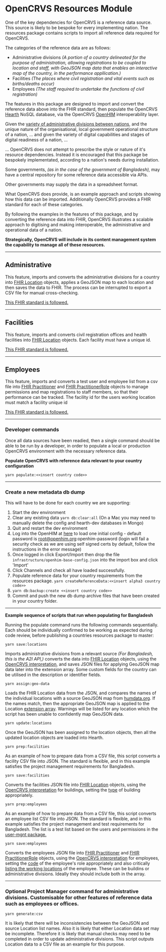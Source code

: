 # OpenCRVS Resources Module

One of the key dependencies for OpenCRVS is a reference data source. This source is likely to be bespoke for every implementing nation. The resources package contains scripts to import all reference data required for OpenCRVS.

The categories of the reference data are as follows:

- Administrative divisions _(A portion of a country delineated for the purpose of administration, allowing registrations to be coupled to location and staff, with GeoJSON map data that enables an interactive map of the country, in the performance appllication.)_
- Facilities _(The places where civil registration and vital events such as births/deaths occur)_
- Employees _(The staff required to undertake the functions of civil registration)_

The features in this package are designed to import and convert the reference data above into the FHIR standard, then populate the OpenCRVS [Hearth](https://github.com/jembi/hearth) NoSQL database, via the OpenCRVS [OpenHIM](http://openhim.org/) interoperability layer.

Given the [variety of administrative divisions between nations](https://en.wikipedia.org/wiki/List_of_administrative_divisions_by_country), and the unique nature of the organisational, local government operational structure of a nation, ... and given the variety of digital capabilities and stages of digital readiness of a nation, ...

... OpenCRVS does not attempt to prescribe the style or nature of it's resource dependencies. Instead it is encouraged that this package be bespokely implementated, according to a nation's needs during installation.

Some governments, _(as in the case of the government of Bangladesh),_ may have a central repository for some reference data accessible via APIs.

Other governments may supply the data in a spreadsheet format.

What OpenCRVS does provide, is an example approach and scripts showing how this data can be imported. Additionally OpenCRVS provides a FHIR standard for each of these categories.

By following the examples in the features of this package, and by converting the reference data into FHIR, OpenCRVS illustrates a scalable approach to digitising and making interoperable, the administrative and operational data of a nation.

**Strategically, OpenCRVS will include in its content management system the capability to manage all of these resources.**

---

## Administrative

This feature, imports and converts the administrative divisions for a country into [FHIR Location](https://www.hl7.org/fhir/location.html) objects, applies a GeoJSON map to each location and then saves the data to FHIR. The process can be interrupted to export a CSV file for manual cross-checking.

[This FHIR standard is followed.](https://github.com/jembi/opencrvs-fhir-templates/blob/master/admin-structure/admin-structure-resource.jsonc)

---

## Facilities

This feature, imports and converts civil registration offices and health facilities into [FHIR Location](https://www.hl7.org/fhir/location.html) objects. Each facility must have a unique id.

[This FHIR standard is followed.](https://github.com/jembi/opencrvs-fhir-templates/blob/master/offices/offices-resource.jsonc)

---

## Employees

This feature, imports and converts a test user and employee list from a csv file into [FHIR Practitioner](https://www.hl7.org/fhir/practitioner.html) and [FHIR PractitionerRole](https://www.hl7.org/fhir/practitionerrole.html) objects to manage permissions and map registrations to staff members, so that their performance can be tracked. The facility id for the users working location must match a facility unique id

[This FHIR standard is followed.](https://github.com/jembi/opencrvs-fhir-templates/blob/master/employee/employee-resource.jsonc)

---

### Developer commands

Once all data sources have been readied, then a single command should be able to be run by a developer, in order to populate a local or production OpenCRVS environment with the necessary reference data.

**Populate OpenCRVS with reference data relevant to your country configuration**

<!-- prettier-ignore -->
```yarn populate:<<insert country code>>```

---

### Create a new metadata db dump

This will have to be done for each country we are supporting:

1. Start the dev environment
2. Clear any existing data `yarn db:clear:all` (On a Mac you may need to manually delete the config and hearth-dev databases in Mongo)
3. Quit and restart the dev environment
4. Log into the OpenHIM at [here](http://localhost:8888) to load one initial config - default password is root@openhim.org:openhim-password (login will fail a security check as we are using self signed certs by default, follow the instructions in the error message)
5. Once logged in click Export/Import then drop the file `infrastructure/openhim-base-config.json` into the import box and click 'Import'
6. Click Channels and check all have loaded successfully.
7. Populate reference data for your country requirements from the resources package. `yarn createReferenceData:<<insert alpha3 country code>>`
8. `yarn db:backup:create <<insert country code>>`
9. Commit and push the new db dump archive files that have been created in your country folder.

---

**Example sequence of scripts that run when populating for Bangladesh**

Running the populate command runs the following commands sequentially. Each should be individually confirmed to be working as expected during code review, before publishing a countries resources package to master:

<!-- prettier-ignore -->
```yarn save:locations```

Imports administrative divisions from a relevant source _(For Bangladesh, this is the A2I API,)_ converts the data into [FHIR Location](https://www.hl7.org/fhir/location.html) objects, using the [OpenCRVS interpretation](https://github.com/jembi/opencrvs-fhir-templates/blob/master/admin-structure/admin-structure-resource.jsonc), and saves JSON files for applying GeoJSON map data later into the extension array. Some custom fields for the country can be utilised in the description or identifier fields.

<!-- prettier-ignore -->
```yarn assign:geo-data```

Loads the FHIR Location data from the JSON, and compares the names of the individual locations with a source GeoJSON map from [humdata.org](https://data.humdata.org/dataset/administrative-boundaries-of-bangladesh-as-of-2015). If the names match, then the appropriate GeoJSON map is applied to the Location [extension array](https://github.com/jembi/opencrvs-fhir-templates/blob/master/admin-structure/admin-structure-resource.jsonc#L36). Warnings will be listed for any location which the script has been unable to confidently map GeoJSON data.

<!-- prettier-ignore -->
```yarn update:locations```

Once the GeoJSON has been assigned to the location objects, then all the updated location objects are loaded into Hearth.

<!-- prettier-ignore -->
```yarn prep:facilities```

As an example of how to prepare data from a CSV file, this script converts a facility CSV file into JSON. The standard is flexible, and in this example satisfies the project management requirements for Bangladesh.

<!-- prettier-ignore -->
```yarn save:facilities```

Converts the facilities JSON file into [FHIR Location](https://www.hl7.org/fhir/location.html) objects, using the [OpenCRVS interpretation](https://github.com/jembi/opencrvs-fhir-templates/blob/master/admin-structure/admin-structure-resource.jsonc) for buildings, setting the [type](https://github.com/jembi/opencrvs-fhir-templates/blob/master/offices/offices-resource.jsonc#L18) of building appropriately.

<!-- prettier-ignore -->
```yarn prep:employees```

As an example of how to prepare data from a CSV file, this script converts an employee list CSV file into JSON. The standard is flexible, and in this example satisfies the project management and test requirements for Bangladesh. The list is a test list based on the users and permissions in the [user-mgnt package.](https://github.com/jembi/OpenCRVS/blob/master/packages/user-mgnt/resources/populate.ts)

<!-- prettier-ignore -->
```yarn save:employees```

Converts the employees JSON file into [FHIR Practitioner](https://www.hl7.org/fhir/practitioner.html) and [FHIR PractitionerRole](https://www.hl7.org/fhir/practitionerrole.html) objects, using the [OpenCRVS interpretation](https://github.com/jembi/opencrvs-fhir-templates/blob/master/employee/employee-resource.jsonc) for employees, setting the [code](https://github.com/jembi/opencrvs-fhir-templates/blob/master/employee/employee-resource.jsonc#L38) of the employee's role appropriately and also critically [listing the working locations](https://github.com/jembi/opencrvs-fhir-templates/blob/master/employee/employee-resource.jsonc#L43) of the employee. These can be buildins or administrative divisions. Ideally they should include both in the array.

---

### Optional Project Manager command for administrative divisions. Customisable for other features of reference data such as employees or offices.

<!-- prettier-ignore -->
```yarn generate:csv```

It is likely that there will be inconsistencies between the GeoJSON and source Location list names. Also it is likely that either Location data set may be incomplete. Therefore it is likely that manual checks may need to be completed in order to update administrative divisions. This script outputs Location data to a CSV file as an example for this purpose.

